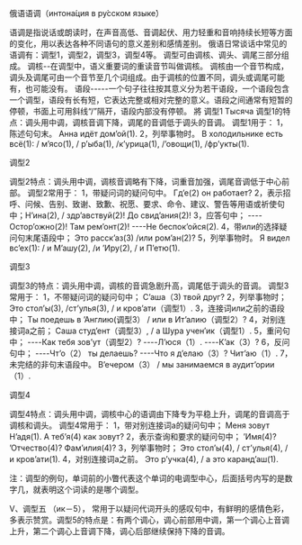 俄语语调（интона́ция в ру́сском языке́）

语调是指说话或朗读时，在声音高低、音调起伏、用力轻重和音响持续长短等方面的变化，用以表达各种不同语句的意义差别和感情差别。
俄语日常谈话中常见的语调有：调型1，调型2，调型3，调型4等。
调型可由调核、调头、调尾三部分组成。
调核--在调型中，语义重要词的重读音节叫做调核。
调核由一个音节构成，调头及调尾可由一个音节至几个词组成。由于调核的位置不同，调头或调尾可能有，也可能没有。
语段-----一个句子往往按其意义分为若干语段，一个语段包含一个调型，语段有长有短，它表达完整或相对完整的意义。语段之间通常有短暂的停顿，书面上可用斜线“/”隔开，语段内部没有停顿。
將
调型1
Тысяча
调型1的特点：调头用中调，调核音调下降，调尾的音调低于调头的音调。
调型1用于：
1，陈述句句末。 Анна идёт дом’ой(1). 
2，列举事物时。 В холодильнике есть всё(1): / м’ясо(1), / р’ыба(1), /к’урица(1), /’овощи(1), /фр’укты(1).

调型2

调型2特点：调头用中调，调核音调略有下降，词重音加强，调尾音调低于中心前部。
调型2常用于：
1，带疑问词的疑问句中。 Гд’е(2) он работает?
2，表示招呼、问候、告别、致谢、致歉、祝愿、要求、命令、建议、警告等用语或祈使句中；Н’ина(2), / здр’авствуй(2)! До свид’ания(2)!
3，应答句中； ----Остор’ожно(2)! Там рем’онт(2)! ----Не беспок’ойся(2).
4，带или的选择疑问句末尾语段中； Это расск’аз(3) /или ром’ан(2)?
5，列举事物时。 Я видел вс’ех(1): / и М’ашу(2), /и ’Иру(2), / и П’етю(1).

调型3

调型3的特点：调头用中调，调核的音调急剧升高，调尾低于调头的音调。
调型3常用于：
1，不带疑问词的疑问句中； С’аша（3) твой друг?
2，列举事物时；Это стол’ы(3), /ст’улья(3), / и кров’ати（调型1）.
3，连接词или之前的语段中； Ты поедешь в ’Англию(调型3） / или в Ит’алию（调型2）?
4，对别连接词а之前； Саша студ’ент（调型3）, / а Шура учен’ик（调型1）.
5，重问句中； ----Как тебя зов’ут（调型2）? ----Л’юся（1）. ----К’ак（3）?
6，反问句中； ----Чт’о（2） ты делаешь? ----Что я д’елаю（3）? Чит’аю（1）.
7，未完结的非句末语段中。 В’ечером（3） / мы занимаемся в аудит’ории（1）.

调型4

调型4特点：调头用中调，调核中心的语调由下降专为平稳上升，调尾的音调高于调核和调头。
调型4常用于：
1，带对别连接词а的疑问句中； Меня зовут Н’адя(1). А теб’я(4) как зовут?
2，表示查询和要求的疑问句中； ’Имя(4)? ’Отчество(4)? Фам’илия(4)?
3，列举事物时； Это стол’ы(4), / ст’улья(4), / и кров’ати(1).
4，对别连接词а之前。 Это р’учка(4), / а это каранд’аш(1).

注：调型的例句，单词前的小瞥代表这个单词的电调型中心，后面括号内写的是数字几，就表明这个词读的是哪个调型。

Ⅴ、调型五 （ик－5）， 常用于以疑问代词开头的感叹句中，有鲜明的感情色彩，多表示赞赏。调型5的特点是：有两个调心，调心前部用中调，第一个调心上音调上升，第二个调心上音调下降，调心后部继续保持下降的音调。